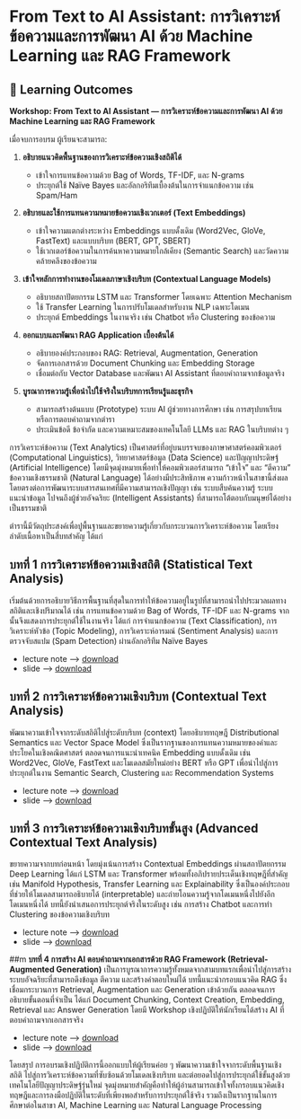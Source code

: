 
# From Text to AI Assistant: การวิเคราะห์ข้อความและการพัฒนา AI ด้วย Machine Learning และ RAG Framework


## 🎯 Learning Outcomes

**Workshop: From Text to AI Assistant — การวิเคราะห์ข้อความและการพัฒนา AI ด้วย Machine Learning และ RAG Framework**

เมื่อจบการอบรม ผู้เรียนจะสามารถ:

1. **อธิบายแนวคิดพื้นฐานของการวิเคราะห์ข้อความเชิงสถิติได้**

   * เข้าใจการแทนข้อความด้วย Bag of Words, TF-IDF, และ N-grams
   * ประยุกต์ใช้ Naïve Bayes และอัลกอริทึมเบื้องต้นในการจำแนกข้อความ เช่น Spam/Ham

2. **อธิบายและใช้การแทนความหมายข้อความเชิงเวกเตอร์ (Text Embeddings)**

   * เข้าใจความแตกต่างระหว่าง Embeddings แบบดั้งเดิม (Word2Vec, GloVe, FastText) และแบบบริบท (BERT, GPT, SBERT)
   * ใช้เวกเตอร์ข้อความในการค้นหาความหมายใกล้เคียง (Semantic Search) และวัดความคล้ายคลึงของข้อความ

3. **เข้าใจหลักการทำงานของโมเดลภาษาเชิงบริบท (Contextual Language Models)**

   * อธิบายสถาปัตยกรรม LSTM และ Transformer โดยเฉพาะ Attention Mechanism
   * ใช้ Transfer Learning ในการปรับโมเดลสำหรับงาน NLP เฉพาะโดเมน
   * ประยุกต์ Embeddings ในงานจริง เช่น Chatbot หรือ Clustering ของข้อความ

4. **ออกแบบและพัฒนา RAG Application เบื้องต้นได้**

   * อธิบายองค์ประกอบของ RAG: Retrieval, Augmentation, Generation
   * จัดการเอกสารด้วย Document Chunking และ Embedding Storage
   * เชื่อมต่อกับ Vector Database และพัฒนา AI Assistant ที่ตอบคำถามจากข้อมูลจริง

5. **บูรณาการความรู้เพื่อนำไปใช้จริงในบริบทการเรียนรู้และธุรกิจ**

   * สามารถสร้างต้นแบบ (Prototype) ระบบ AI ผู้ช่วยทางการศึกษา เช่น การสรุปบทเรียนหรือการตอบคำถามจากตำรา
   * ประเมินข้อดี ข้อจำกัด และความเหมาะสมของเทคโนโลยี LLMs และ RAG ในบริบทต่าง ๆ



การวิเคราะห์ข้อความ (Text Analytics) เป็นศาสตร์ที่อยู่บนบรรจบของภาษาศาสตร์คอมพิวเตอร์ (Computational Linguistics), วิทยาศาสตร์ข้อมูล (Data Science) และปัญญาประดิษฐ์ (Artificial Intelligence) โดยมีจุดมุ่งหมายเพื่อทำให้คอมพิวเตอร์สามารถ “เข้าใจ” และ “ตีความ” ข้อความเชิงธรรมชาติ (Natural Language) ได้อย่างมีประสิทธิภาพ ความก้าวหน้าในสาขานี้ส่งผลโดยตรงต่อการพัฒนาระบบสารสนเทศที่มีความสามารถเชิงปัญญา เช่น ระบบสืบค้นความรู้ ระบบแนะนำข้อมูล ไปจนถึงผู้ช่วยอัจฉริยะ (Intelligent Assistants) ที่สามารถโต้ตอบกับมนุษย์ได้อย่างเป็นธรรมชาติ

ตำรานี้มีวัตถุประสงค์เพื่อปูพื้นฐานและขยายความรู้เกี่ยวกับกระบวนการวิเคราะห์ข้อความ โดยเรียงลำดับเนื้อหาเป็นสี่บทสำคัญ ได้แก่

## **บทที่ 1 การวิเคราะห์ข้อความเชิงสถิติ (Statistical Text Analysis)**
เริ่มต้นด้วยการอธิบายวิธีการพื้นฐานที่สุดในการทำให้ข้อความอยู่ในรูปที่สามารถนำไปประมวลผลทางสถิติและเชิงปริมาณได้ เช่น การแทนข้อความด้วย Bag of Words, TF-IDF และ N-grams จากนั้นจึงแสดงการประยุกต์ใช้ในงานจริง ได้แก่ การจำแนกข้อความ (Text Classification), การวิเคราะห์หัวข้อ (Topic Modeling), การวิเคราะห์อารมณ์ (Sentiment Analysis) และการตรวจจับสแปม (Spam Detection) ผ่านอัลกอริทึม Naïve Bayes

- lecture note --> [download](01.md)
- slide --> [download](slide-01.pdf)

## **บทที่ 2 การวิเคราะห์ข้อความเชิงบริบท (Contextual Text Analysis)**
พัฒนาความเข้าใจจากระดับสถิติไปสู่ระดับบริบท (context) โดยอธิบายทฤษฎี Distributional Semantics และ Vector Space Model ซึ่งเป็นรากฐานของการแทนความหมายของคำและประโยคในเชิงคณิตศาสตร์ ตลอดจนการแนะนำเทคนิค Embedding แบบดั้งเดิม เช่น Word2Vec, GloVe, FastText และโมเดลสมัยใหม่อย่าง BERT หรือ GPT เพื่อนำไปสู่การประยุกต์ในงาน Semantic Search, Clustering และ Recommendation Systems

- lecture note --> [download](02.md)
- slide --> [download](slide-02.pdf)

## **บทที่ 3 การวิเคราะห์ข้อความเชิงบริบทขั้นสูง (Advanced Contextual Text Analysis)**
ขยายความจากบทก่อนหน้า โดยมุ่งเน้นการสร้าง Contextual Embeddings ผ่านสถาปัตยกรรม Deep Learning ได้แก่ LSTM และ Transformer พร้อมทั้งอภิปรายประเด็นเชิงทฤษฎีที่สำคัญ เช่น Manifold Hypothesis, Transfer Learning และ Explainability ซึ่งเป็นองค์ประกอบที่ช่วยให้โมเดลสามารถอธิบายได้ (interpretable) และถ่ายโอนความรู้จากโดเมนหนึ่งไปยังอีกโดเมนหนึ่งได้ บทนี้ยังนำเสนอการประยุกต์จริงในระดับสูง เช่น การสร้าง Chatbot และการทำ Clustering ของข้อความเชิงบริบท

- lecture note --> [download](03.md)
- slide --> [download](slide-03.pdf)

##m **บทที่ 4 การสร้าง AI ตอบคำถามจากเอกสารด้วย RAG Framework (Retrieval-Augmented Generation)**
เป็นการบูรณาการความรู้ทั้งหมดจากสามบทแรกเพื่อนำไปสู่การสร้างระบบอัจฉริยะที่สามารถดึงข้อมูล ตีความ และสร้างคำตอบใหม่ได้ บทนี้แนะนำกรอบแนวคิด RAG ซึ่งเชื่อมกระบวนการ Retrieval, Augmentation และ Generation เข้าด้วยกัน ตลอดจนการอธิบายขั้นตอนที่จำเป็น ได้แก่ Document Chunking, Context Creation, Embedding, Retrieval และ Answer Generation โดยมี Workshop เชิงปฏิบัติให้นักเรียนได้สร้าง AI ที่ตอบคำถามจากเอกสารจริง

- lecture note --> [download](04.md)
- slide --> [download](slide-04.pdf)

โดยสรุป การอบรมเชิงปฏิบัติการนี้ออกแบบให้ผู้เรียนค่อย ๆ พัฒนาความเข้าใจจากระดับพื้นฐานเชิงสถิติ ไปสู่การวิเคราะห์ข้อความที่ซับซ้อนด้วยโมเดลเชิงบริบท และต่อยอดไปสู่การประยุกต์ใช้ขั้นสูงด้วยเทคโนโลยีปัญญาประดิษฐ์รุ่นใหม่ จุดมุ่งหมายสำคัญคือทำให้ผู้อ่านสามารถเข้าใจทั้งกรอบแนวคิดเชิงทฤษฎีและการลงมือปฏิบัติในระดับที่เพียงพอสำหรับการประยุกต์ใช้จริง รวมถึงเป็นรากฐานในการศึกษาต่อในสาขา AI, Machine Learning และ Natural Language Processing

